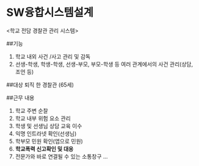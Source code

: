 # SW융합시스템설계
<학교 전담 경찰관 관리 시스템>

##기능
1. 학교 내외 사건 /사고 관리 및 감독
2. 선생-학생, 학생-학생, 선생-부모, 부모-학생 등 여러 관계에서의 사건 관리(상담, 조언 등)

##대상
퇴직 한 경찰관 (65세)

##근무 내용
1. 학교 주변 순찰
2. 학교 내부 위험 요소 관리
3. 학생 및 선생님 상담 교육 이수
4. 익명 인트라넷 확인(선생님)
5. 학부모 민원 확인(앱으로 민원)
6. **학교폭력 신고확인 및 대응**
7. 전문가와 바로 연결될 수 있는 소통창구
...
